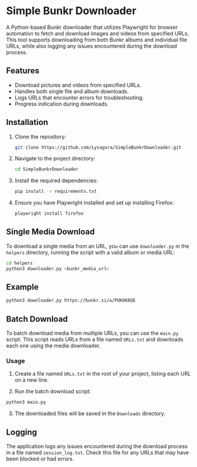# Simple Bunkr Downloader

A Python-based Bunkr downloader that utilizes Playwright for browser automation to fetch and download images and videos from specified URLs. This tool supports downloading from both Bunkr albums and individual file URLs, while also logging any issues encountered during the download process.

## Features

- Download pictures and videos from specified URLs.
- Handles both single file and album downloads.
- Logs URLs that encounter errors for troubleshooting.
- Progress indication during downloads.

## Installation

1. Clone the repository:
   ```bash
   git clone https://github.com/Lysagxra/SimpleBunkrDownloader.git

2. Navigate to the project directory:
   ```bash
   cd SimpleBunkrDownloader

3. Install the required dependencies:
   ```bash
   pip install -r requirements.txt

4. Ensure you have Playwright installed and set up installing Firefox:
   ```bash
   playwright install firefox

## Single Media Download

To download a single media from an URL, you can use `downloader.py` in the `helpers` directory, running the script with a valid album or media URL:
```bash
cd helpers
python3 downloader.py <bunkr_media_url>
```

## Example
```bash
python3 downloader.py https://bunkr.si/a/PUK068QE
```

## Batch Download

To batch download media from multiple URLs, you can use the `main.py` script. This script reads URLs from a file named `URLs.txt` and downloads each one using the media downloader.

### Usage

1. Create a file named `URLs.txt` in the root of your project, listing each URL on a new line.

2. Run the batch download script:
```bash
python3 main.py
```
3. The downloaded files will be saved in the `Downloads` directory.

## Logging

The application logs any issues encountered during the download process in a file named `session_log.txt`. Check this file for any URLs that may have been blocked or had errors.
